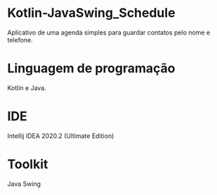 # Kotlin-JavaSwing_Schedule
Aplicativo de uma agenda simples para guardar contatos pelo nome e telefone. 

# Linguagem de programação
Kotlin e Java.

# IDE
Intellij IDEA 2020.2 (Ultimate Edition)

# Toolkit
Java Swing
